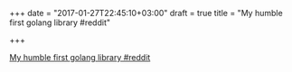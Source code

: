 +++
date = "2017-01-27T22:45:10+03:00"
draft = true
title = "My humble first golang library  #reddit"

+++

<p><a href="https://t.co/IAeJoPc6Wf">My humble first golang library  #reddit</a></p>
